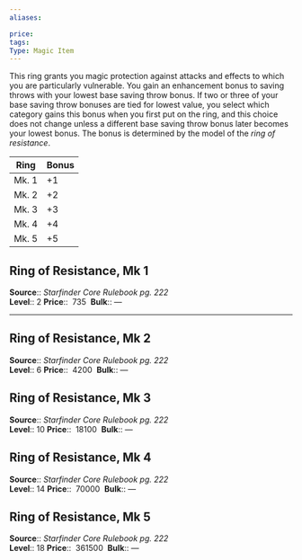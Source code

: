 ```yaml
---
aliases: 

price: 
tags: 
Type: Magic Item
---
```

This ring grants you magic protection against attacks and effects to which you are particularly vulnerable. You gain an enhancement bonus to saving throws with your lowest base saving throw bonus. If two or three of your base saving throw bonuses are tied for lowest value, you select which category gains this bonus when you first put on the ring, and this choice does not change unless a different base saving throw bonus later becomes your lowest bonus. The bonus is determined by the model of the _ring of resistance_.

| Ring  | Bonus |
| ----- | ----- |
| Mk. 1 | +1    |
| Mk. 2 | +2    |
| Mk. 3 | +3    |
| Mk. 4 | +4    |
| Mk. 5 | +5      |

## Ring of Resistance, Mk 1

**Source**:: _Starfinder Core Rulebook pg. 222_  
**Level**:: 2
**Price**::  735 
**Bulk**:: —

---

## Ring of Resistance, Mk 2

**Source**:: _Starfinder Core Rulebook pg. 222_  
**Level**:: 6
**Price**::  4200 
**Bulk**:: —

## Ring of Resistance, Mk 3

**Source**:: _Starfinder Core Rulebook pg. 222_  
**Level**:: 10
**Price**::  18100 
**Bulk**:: —

## Ring of Resistance, Mk 4

**Source**:: _Starfinder Core Rulebook pg. 222_  
**Level**:: 14
**Price**::  70000 
**Bulk**:: —

## Ring of Resistance, Mk 5

**Source**:: _Starfinder Core Rulebook pg. 222_  
**Level**:: 18
**Price**::  361500 
**Bulk**:: —
